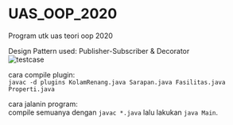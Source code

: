 # UAS_OOP_2020
Program utk uas teori oop 2020  

Design Pattern used: Publisher-Subscriber & Decorator  
![testcase](simulation.gif)

cara compile plugin:  
`javac -d plugins KolamRenang.java Sarapan.java Fasilitas.java Properti.java`  

cara jalanin program:  
compile semuanya dengan `javac *.java` lalu lakukan `java Main`.
